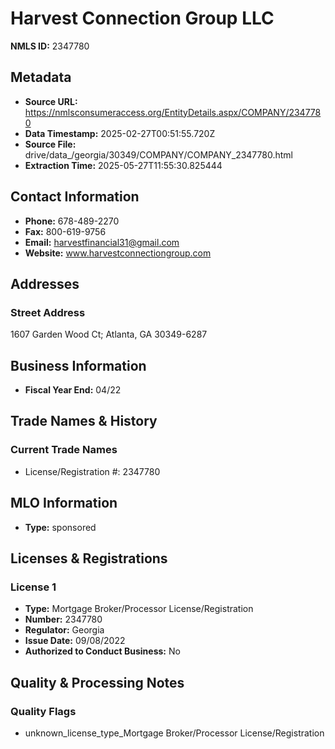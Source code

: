 # Harvest Connection Group LLC

**NMLS ID:** 2347780

## Metadata
- **Source URL:** https://nmlsconsumeraccess.org/EntityDetails.aspx/COMPANY/2347780
- **Data Timestamp:** 2025-02-27T00:51:55.720Z
- **Source File:** drive/data_/georgia/30349/COMPANY/COMPANY_2347780.html
- **Extraction Time:** 2025-05-27T11:55:30.825444

## Contact Information
- **Phone:** 678-489-2270
- **Fax:** 800-619-9756
- **Email:** harvestfinancial31@gmail.com
- **Website:** www.harvestconnectiongroup.com

## Addresses
### Street Address
1607 Garden Wood Ct; Atlanta, GA 30349-6287

## Business Information
- **Fiscal Year End:** 04/22

## Trade Names & History
### Current Trade Names
- License/Registration #: 2347780

## MLO Information
- **Type:** sponsored

## Licenses & Registrations

### License 1
- **Type:** Mortgage Broker/Processor License/Registration
- **Number:** 2347780
- **Regulator:** Georgia
- **Issue Date:** 09/08/2022
- **Authorized to Conduct Business:** No

## Quality & Processing Notes
### Quality Flags
- unknown_license_type_Mortgage Broker/Processor License/Registration
